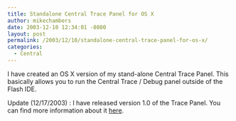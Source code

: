 ```yaml
---
title: Standalone Central Trace Panel for OS X
author: mikechambers
date: 2003-12-10 12:34:01 -0800
layout: post
permalink: /2003/12/10/standalone-central-trace-panel-for-os-x/
categories:
  - Central
---
```



I have created an OS X version of my stand-alone Central Trace Panel. This basically allows you to run the Central Trace / Debug panel outside of the Flash IDE.

Update (12/17/2003) : I have released version 1.0 of the Trace Panel. You can find more information about it [here][1].

 [1]: /mesh/archives/004034.cfm